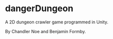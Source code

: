 # dangerDungeon

A 2D dungeon crawler game programmed in Unity.

By Chandler Noe and Benjamin Formby.
